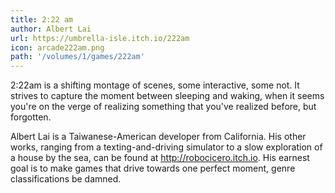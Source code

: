 ```yaml
---
title: 2:22 am
author: Albert Lai
url: https://umbrella-isle.itch.io/222am 
icon: arcade222am.png
path: '/volumes/1/games/222am'
---
```


2:22am is a shifting montage of scenes, some interactive, some not.
It strives to capture the moment between sleeping and waking, when it
seems you're on the verge of realizing something that you've realized
before, but forgotten.

Albert Lai is a Taiwanese-American developer from California. His other works, ranging from a texting-and-driving simulator to a slow exploration of a house by the sea, can be found at http://robocicero.itch.io. His earnest goal is to make games that drive towards one perfect moment, genre classifications be damned.